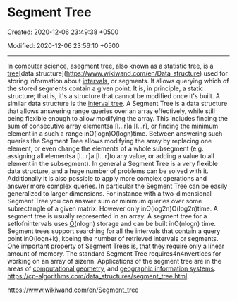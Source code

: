 # Segment Tree

Created: 2020-12-06 23:49:38 +0500

Modified: 2020-12-06 23:56:10 +0500

---

In [computer science](https://www.wikiwand.com/en/Computer_science), asegment tree, also known as a statistic tree, is a [tree](https://www.wikiwand.com/en/Tree_(data_structure))[data structure](https://www.wikiwand.com/en/Data_structure) used for storing information about [intervals](https://www.wikiwand.com/en/Interval_(mathematics)), or segments. It allows querying which of the stored segments contain a given point. It is, in principle, a static structure; that is, it's a structure that cannot be modified once it's built. A similar data structure is the [interval tree](https://www.wikiwand.com/en/Interval_tree).
A Segment Tree is a data structure that allows answering range queries over an array effectively, while still being flexible enough to allow modifying the array. This includes finding the sum of consecutive array elementsa [l...r]a [l...r], or finding the minimum element in a such a range inO(logn)O(log⁡n)time. Between answering such queries the Segment Tree allows modifying the array by replacing one element, or even change the elements of a whole subsegment (e.g. assigning all elementsa [l...r]a [l...r]to any value, or adding a value to all element in the subsegment).
In general a Segment Tree is a very flexible data structure, and a huge number of problems can be solved with it. Additionally it is also possible to apply more complex operations and answer more complex queries.
In particular the Segment Tree can be easily generalized to larger dimensions. For instance with a two-dimensional Segment Tree you can answer sum or minimum queries over some subrectangle of a given matrix. However only inO(log2n)O(log2⁡n)time.
A segment tree is usually represented in an array.
A segment tree for a setIofnintervals uses [O](https://www.wikiwand.com/en/Big_O_notation)(nlogn) storage and can be built inO(nlogn) time. Segment trees support searching for all the intervals that contain a query point inO(logn+k), kbeing the number of retrieved intervals or segments.
One important property of Segment Trees is, that they require only a linear amount of memory. The standard Segment Tree requires4n4nvertices for working on an array of sizenn.
Applications of the segment tree are in the areas of [computational geometry](https://www.wikiwand.com/en/Computational_geometry), and [geographic information systems](https://www.wikiwand.com/en/Geographic_information_systems).
<https://cp-algorithms.com/data_structures/segment_tree.html>

<https://www.wikiwand.com/en/Segment_tree>
